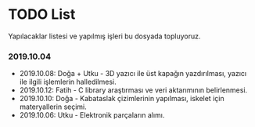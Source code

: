 # TODO List

Yapılacaklar listesi ve yapılmış işleri bu dosyada topluyoruz.

 
### 2019.10.04

* 2019.10.08: Doğa + Utku - 3D yazıcı ile üst kapağın yazdırılması, yazıcı ile ilgili işlemlerin halledilmesi.
* 2019.10.12: Fatih       - C library araştırması ve veri aktarımının belirlenmesi.
* 2019.10.10: Doğa        - Kabataslak çizimlerinin yapılması, iskelet için materyallerin seçimi.
* 2019.10.06: Utku        - Elektronik parçaların alımı.
